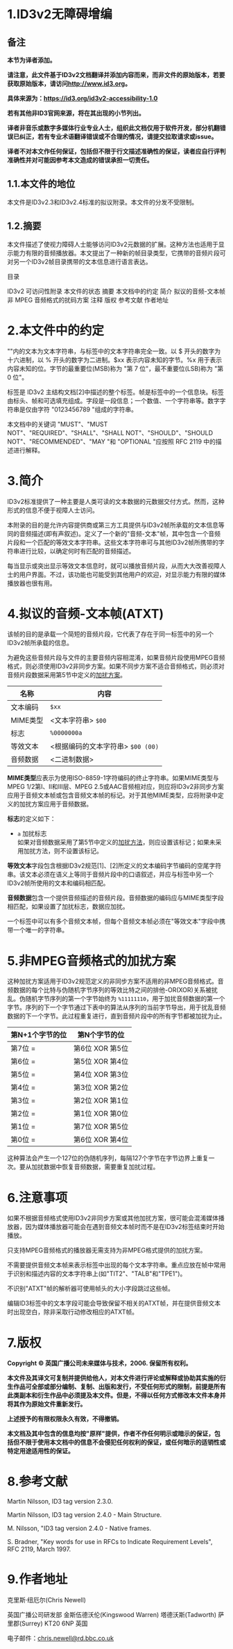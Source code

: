 # 1.ID3v2无障碍增编

## 备注

**本节为译者添加。**

**请注意，此文件基于ID3v2文档翻译并添加内容而来，而非文件的原始版本，若要获取原始版本，请访问<http://www.id3.org>。**

**具体来源为：<https://id3.org/id3v2-accessibility-1.0>**

**若有其他非ID3官网来源，将在其出现的小节列出。**

**译者非音乐或数字多媒体行业专业人士，组织此文档仅用于软件开发，部分机翻错误已纠正，若有专业术语翻译错误或不合理的情况，请提交拉取请求或issue。**

**译者不对本文作任何保证，包括但不限于行文描述准确性的保证，读者应自行评判准确性并对可能因参考本文造成的错误承担一切责任。**

## 1.1.本文件的地位

本文件是ID3v2.3和ID3v2.4标准的拟议附录。本文件的分发不受限制。

## 1.2.摘要

本文件描述了使视力障碍人士能够访问ID3v2元数据的扩展。这种方法也适用于显示能力有限的音频播放器。本文提出了一种新的帧目录类型，它携带的音频片段可对另一个ID3v2帧目录携带的文本信息进行语言表达。

目录

ID3v2 可访问性附录
本文件的状态
摘要
本文档中的约定
简介
拟议的音频-文本帧
非 MPEG 音频格式的扰码方案
注释
版权
参考文献
作者地址

# 2.本文件中的约定

""内的文本为文本字符串，与标签中的文本字符串完全一致。以 $ 开头的数字为十六进制，以 % 开头的数字为二进制。$xx 表示内容未知的字节。%x 用于表示内容未知的位。字节的最重要位(MSB)称为 "第 7 位"，最不重要位(LSB)称为 "第 0 位"。

标签是 ID3v2 主结构文档[2]中描述的整个标签。帧是标签中的一个信息块。标签由标头、帧和可选填充组成。字段是一段信息；一个数值、一个字符串等。数字字符串是仅由字符 "0123456789 "组成的字符串。

本文档中的关键词 "MUST"、"MUST NOT"、"REQUIRED"、"SHALL"、"SHALL NOT"、"SHOULD"、"SHOULD NOT"、"RECOMMENDED"、"MAY "和 "OPTIONAL "应按照 RFC 2119 中的描述进行解释。

# 3.简介

ID3v2标准提供了一种主要是人类可读的文本数据的元数据交付方式。然而，这种形式的信息不便于视障人士访问。

本附录的目的是允许内容提供商或第三方工具提供与ID3v2帧所承载的文本信息等同的音频描述(即有声叙述)。定义了一个新的"音频-文本"帧，其中包含一个音频片段和一个匹配的等效文本字符串。这些文本字符串可与其他ID3v2帧所携带的字符串进行比较，以确定何时有匹配的音频描述。

每当显示或突出显示等效文本信息时，就可以播放音频片段，从而大大改善视障人士的用户界面。不过，该功能也可能受到其他用户的欢迎，对显示能力有限的媒体播放器也很有用。

# 4.拟议的音频-文本帧(ATXT)

该帧的目的是承载一个简短的音频片段，它代表了存在于同一标签中的另一个ID3v2帧所承载的信息。

为避免这些音频片段与文件的主要音频内容相混淆，如果音频片段使用MPEG音频格式，则必须使用ID3v2非同步方案。如果不同步方案不适合音频格式，则必须对音频片段数据采用第5节中定义的[加扰方案]()。

|名称|内容|
|-|-|
|文本编码|`$xx`|
|MIME类型|<文本字符串> `$00`|
|标志|`%0000000a`|
|等效文本|<根据编码的文本字符串> `$00 (00)`|
|音频数据|<二进制数据>|

**MIME类型**应表示为使用ISO-8859-1字符编码的终止字符串。如果MIME类型与MPEG 1/2第I、II和III层、MPEG 2.5或AAC音频相对应，则应将ID3v2非同步方案应用于音频文本帧或包含音频文本帧的标记。对于其他MIME类型，应将附录中定义的加扰方案应用于音频数据。

**标志**的定义如下：

+ `a` 加扰标志<br>如果对音频数据采用了第5节中定义的[加扰方法]()，则应设置该标记；如果未采用加扰方法，则不设置该标记。

**等效文本**字段包含根据ID3v2规范[1]、[2]所定义的文本编码字节编码的空尾字符串。该文本必须在语义上等同于音频片段中的口语叙述，并应与标签中另一个ID3v2帧所使用的文本和编码相匹配。

**音频数据**包含一个提供音频描述的音频片段。音频数据的编码应与MIME类型字段相匹配，如果设置了加扰标志，数据应加扰。

一个标签中可以有多个音频文本帧，但每个音频文本帧必须在"等效文本"字段中携带一个唯一的字符串。

# 5.非MPEG音频格式的加扰方案

这种加扰方案适用于ID3v2规范定义的非同步方案不适用的非MPEG音频格式。音频数据的每个比特与伪随机字节序列的等效比特之间的排他-OR(XOR)关系被扰乱。伪随机字节序列的第一个字节始终为 `%11111110`，用于加扰音频数据的第一个字节。序列的下一个字节通过下表中的算法从序列的当前字节导出，用于扰乱音频数据的下一个字节。此过程重复进行，直到音频片段中的所有字节都被加扰为止。

|第N+1个字节的位|第N个字节的位|
|-|-|
|第7位 =|第6位 XOR 第5位|
|第6位 =|第5位 XOR 第4位|
|第5位 =|第4位 XOR 第3位|
|第4位 =|第3位 XOR 第2位|
|第3位 =|第2位 XOR 第1位|
|第2位 =|第1位 XOR 第0位|
|第1位 =|第7位 XOR 第5位|
|第0位 =|第6位 XOR 第4位|

这种算法会产生一个127位的伪随机序列，每隔127个字节在字节边界上重复一次。要从加扰数据中恢复音频数据，需要重复加扰过程。

# 6.注意事项

如果不根据音频格式使用ID3v2非同步方案或其他加扰方案，很可能会混淆媒体播放器，因为媒体播放器可能会在遇到音频文本帧时而不是在ID3v2标签结束时开始播放。

只支持MPEG音频格式的播放器无需支持为非MPEG格式提供的加扰方案。

不需要提供音频文本帧来表示标签中出现的每个文本字符串。重点应放在帧中常用于识别和描述内容的文本字符串上(如"TIT2"、"TALB"和"TPE1")。

不识别"ATXT"帧的解析器可使用帧头的大小字段跳过这些帧。

编辑ID3标签中的文本字段可能会导致保留不相关的ATXT帧，并在提供音频文本时出现空白，除非采取行动修改相应的ATXT帧。

# 7.版权

**Copyright © 英国广播公司未来媒体与技术，2006. 保留所有权利。**

**本文件及其译文可复制并提供给他人，对本文件进行评论或解释或协助其实施的衍生作品可全部或部分编制、复制、出版和发行，不受任何形式的限制，前提是所有此类副本和衍生作品中必须提及本文件。但是，不得以任何方式修改本文件本身并将其作为原始文件重新发行。**

**上述授予的有限权限永久有效，不得撤销。**

**本文档及其中包含的信息均按"原样"提供，作者不作任何明示或暗示的保证，包括但不限于使用本文档中的信息不会侵犯任何权利的保证，或任何暗示的适销性或特定用途适用性的保证。**

# 8.参考文献

Martin Nilsson, ID3 tag version 2.3.0.

Martin Nilsson, ID3 tag version 2.4.0 - Main Structure.

M. Nilsson, "ID3 tag version 2.4.0 - Native frames.

S. Bradner, "Key words for use in RFCs to Indicate Requirement Levels", RFC 2119, March 1997.

# 9.作者地址

克里斯·纽厄尔(Chris Newell)

英国广播公司研发部 金斯伍德沃伦(Kingswood Warren) 塔德沃斯(Tadworth) 萨里郡(Surrey) KT20 6NP 英国

电子邮件：<chris.newell@rd.bbc.co.uk>
